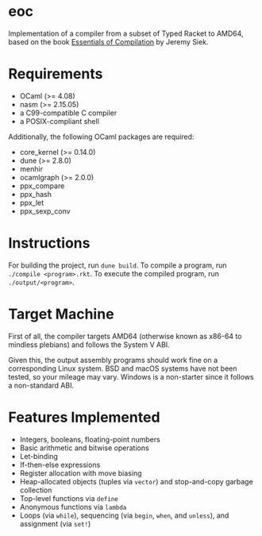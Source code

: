 # eoc

Implementation of a compiler from a subset of Typed Racket to AMD64, based on the book [Essentials of Compilation](https://github.com/IUCompilerCourse/Essentials-of-Compilation) by Jeremy Siek.

# Requirements

- OCaml (>= 4.08)
- nasm (>= 2.15.05)
- a C99-compatible C compiler
- a POSIX-compliant shell

Additionally, the following OCaml packages are required:

- core_kernel (>= 0.14.0)
- dune (>= 2.8.0)
- menhir
- ocamlgraph (>= 2.0.0)
- ppx_compare
- ppx_hash
- ppx_let
- ppx_sexp_conv

# Instructions

For building the project, run `dune build`. To compile a program, run `./compile <program>.rkt`. To execute the compiled program, run `./output/<program>`.

# Target Machine

First of all, the compiler targets AMD64 (otherwise known as x86-64 to mindless plebians) and follows the System V ABI.

Given this, the output assembly programs should work fine on a corresponding Linux system. BSD and macOS systems have not been tested, so your mileage may vary. Windows is a non-starter since it follows a non-standard ABI.

# Features Implemented

- Integers, booleans, floating-point numbers
- Basic arithmetic and bitwise operations
- Let-binding
- If-then-else expressions
- Register allocation with move biasing
- Heap-allocated objects (tuples via `vector`) and stop-and-copy garbage collection
- Top-level functions via `define`
- Anonymous functions via `lambda`
- Loops (via `while`), sequencing (via `begin`, `when`, and `unless`), and assignment (via `set!`)

